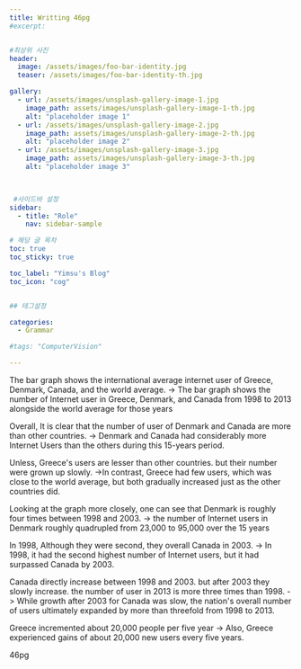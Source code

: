 ```yaml
---
title: Writting 46pg
#excerpt: 


#최상위 사진
header:
  image: /assets/images/foo-bar-identity.jpg
  teaser: /assets/images/foo-bar-identity-th.jpg

gallery:
  - url: /assets/images/unsplash-gallery-image-1.jpg
    image_path: assets/images/unsplash-gallery-image-1-th.jpg
    alt: "placeholder image 1"
  - url: /assets/images/unsplash-gallery-image-2.jpg
    image_path: assets/images/unsplash-gallery-image-2-th.jpg
    alt: "placeholder image 2"
  - url: /assets/images/unsplash-gallery-image-3.jpg
    image_path: assets/images/unsplash-gallery-image-3-th.jpg
    alt: "placeholder image 3"
    


 #사이드바 설정 
sidebar:
  - title: "Role"
    nav: sidebar-sample

# 해당 글 목차
toc: true
toc_sticky: true

toc_label: "Yimsu's Blog"
toc_icon: "cog"


## 테그설정

categories:
  - Grammar

#tags: "ComputerVision"

---
```


The bar graph shows the international average internet user of Greece, Denmark, Canada, and the world average.
-> The bar graph shows the number of Internet user in Greece, Denmark, and Canada from 1998 to 2013 alongside the world average for those years


Overall, It is clear that the number of user of Denmark and Canada are more than other countries.
-> Denmark and Canada had considerably more Internet Users than the others during this 15-years period.


Unless, Greece's users are lesser than other countries. but their number were grown up slowly.
->In contrast, Greece had few users, which was close to the world average, but both gradually increased just as the other countries did.


Looking at the graph more closely, one can see that Denmark is roughly four times between 1998 and 2003. 
-> the number of Internet users in Denmark roughly quadrupled from 23,000 to  95,000 over the 15 years

In 1998, Although they were second, they overall Canada in 2003.
-> In 1998, it had the second highest number of Internet users, but it had surpassed Canada by 2003.


Canada directly increase between 1998 and 2003. but after 2003 they slowly increase. the number of user in 2013 is more three times than 1998.
-> While growth after 2003 for Canada was slow, the nation's overall number of users ultimately expanded by more than threefold from 1998 to 2013.

Greece incremented about 20,000 people per five year
-> Also, Greece experienced gains of about 20,000 new users every five years.




46pg
